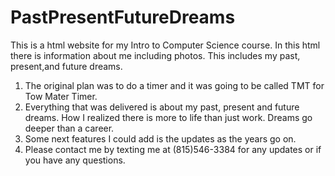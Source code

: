 # PastPresentFutureDreams
This is a html website for my Intro to Computer Science course. In this html there is information about me including photos. This includes my past, present,and future dreams.
1. The original plan was to do a timer and it was going to be called TMT for Tow Mater Timer.
2. Everything that was delivered is about my past, present and future dreams. How I realized there is more to life than just work. Dreams go deeper than a career.
3. Some next features I could add is the updates as the years go on.
4. Please contact me by texting me at (815)546-3384 for any updates or if you have any questions.
